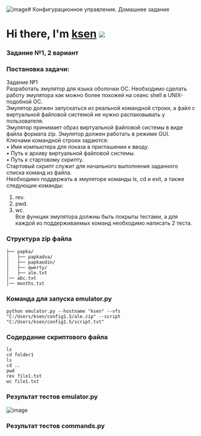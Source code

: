 ![image](https://github.com/user-attachments/assets/c3628b3e-5824-45f4-99bb-762a69b07ef9)# Конфигурационное управление. Домашнее задание
# Hi there, I'm [ksen](https://daniilshat.ru/) ![](https://github.com/blackcater/blackcater/raw/main/images/Hi.gif) 
### Задание №1, 2 вариант<br />
### Постановка задачи:<br />
Задание №1 <br />
Разработать эмулятор для языка оболочки ОС. Необходимо сделать работу эмулятора как можно более похожей на сеанс shell в UNIX-подобной ОС. <br />
Эмулятор должен запускаться из реальной командной строки, а файл с виртуальной файловой системой не нужно распаковывать у пользователя. <br />
Эмулятор принимает образ виртуальной файловой системы в виде файла формата zip. Эмулятор должен работать в режиме GUI. <br />
Ключами командной строки задаются: <br />
• Имя компьютера для показа в приглашении к вводу. <br />
• Путь к архиву виртуальной файловой системы. <br />
• Путь к стартовому скрипту. <br />
Стартовый скрипт служит для начального выполнения заданного списка команд из файла. <br />
Необходимо поддержать в эмуляторе команды ls, cd и exit, а также <br />
следующие команды: <br />
1. rev. <br />
2. pwd. <br />
3. wc. <br />
Все функции эмулятора должны быть покрыты тестами, а для каждой из поддерживаемых команд необходимо написать 2 теста.<br />
### Структура zip файла
```
├── papka/
│   ├── papkadva/
│   ├── papkaodin/
│   ├── qwerty/
│   ├── ale.txt
│── abc.txt
│── months.txt
```
### Команда для запуска emulator.py
```
python emulator.py --hostname "ksen" --vfs "C:/Users/ksen/config1.5/ale.zip" --script "C:/Users/ksen/config1.5/script.txt"
```
### Содердание скриптового файла
```
ls
cd folder1
ls
cd ..
pwd
rev file1.txt
wc file1.txt
```
### Результат тестов emulator.py
![image](https://github.com/user-attachments/assets/2efca4d6-2998-418e-b8c2-9a04df899dc2)

### Результат тестов commands.py

